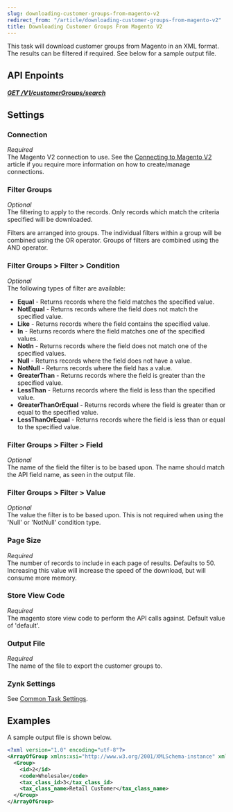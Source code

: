 ```yaml
---
slug: downloading-customer-groups-from-magento-v2
redirect_from: "/article/downloading-customer-groups-from-magento-v2"
title: Downloading Customer Groups From Magento V2
---
```

This task will download customer groups from Magento in an XML format. The results can be filtered if required. See below for a sample output file.

## API Enpoints
##### [GET /V1/customerGroups/search](https://devdocs.magento.com/redoc/2.3/admin-rest-api.html#operation/customerGroupRepositoryV1GetListGet)

## Settings
### Connection
_Required_  
The Magento V2 connection to use. See the [Connecting to Magento V2](connecting-to-magento-v2) article if you require more information on how to create/manage connections.

### Filter Groups
_Optional_  
The filtering to apply to the records. Only records which match the criteria specified will be downloaded.

Filters are arranged into groups. The individual filters within a group will be combined using the OR operator. Groups of filters are combined using the AND operator.

### Filter Groups > Filter > Condition
_Optional_  
The following types of filter are available:

* __Equal__ - Returns records where the field matches the specified value.
* __NotEqual__ - Returns records where the field does not match the specified value.
* __Like__ - Returns records where the field contains the specified value.
* __In__ - Returns records where the field matches one of the specified values.
* __NotIn__ - Returns records where the field does not match one of the specified values.
* __Null__ - Returns records where the field does not have a value.
* __NotNull__ - Returns records where the field has a value.
* __GreaterThan__ - Returns records where the field is greater than the specified value.
* __LessThan__ - Returns records where the field is less than the specified value.
* __GreaterThanOrEqual__ - Returns records where the field is greater than or equal to the specified value.
* __LessThanOrEqual__ - Returns records where the field is less than or equal to the specified value.

### Filter Groups > Filter > Field
_Optional_  
The name of the field the filter is to be based upon. The name should match the API field name, as seen in the output file.

### Filter Groups > Filter > Value
_Optional_  
The value the filter is to be based upon. This is not required when using the 'Null' or 'NotNull' condition type.

### Page Size
_Required_  
The number of records to include in each page of results. Defaults to 50. Increasing this value will increase the speed of the download, but will consume more memory.

### Store View Code
_Required_  
The magento store view code to perform the API calls against. Default value of 'default'.

### Output File
_Required_  
The name of the file to export the customer groups to.

### Zynk Settings
See [Common Task Settings](common-task-settings).

## Examples
A sample output file is shown below.
```xml
<?xml version="1.0" encoding="utf-8"?>
<ArrayOfGroup xmlns:xsi="http://www.w3.org/2001/XMLSchema-instance" xmlns:xsd="http://www.w3.org/2001/XMLSchema">
  <Group>
    <id>2</id>
    <code>Wholesale</code>
    <tax_class_id>3</tax_class_id>
    <tax_class_name>Retail Customer</tax_class_name>
  </Group>
</ArrayOfGroup>
```
